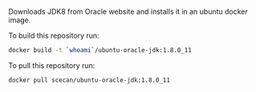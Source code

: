 
Downloads JDK8 from Oracle website and installs it in an ubuntu docker image.

To build this repository run:

``` sh
docker build -t `whoami`/ubuntu-oracle-jdk:1.8.0_11
```

To pull this repository run:

``` sh
docker pull scecan/ubuntu-oracle-jdk:1.8.0_11
```
